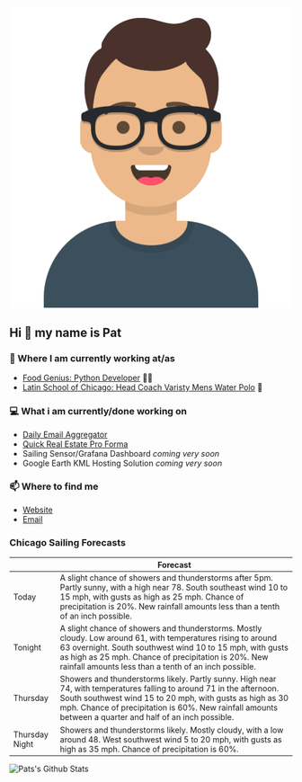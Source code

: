[![Social banner for p-j-falconer](https://raw.githubusercontent.com/P-J-FALCONER/P-J-FALCONER/master/assets/avataaars.svg)](https://patfalconer.com/)
## Hi :wave: my name is Pat

### 💼 Where I am currently working at/as
- [Food Genius: Python Developer](https://getfoodgenius.com/) 🍔🐍
- [Latin School of Chicago: Head Coach Varisty Mens Water Polo](https://www.latinschool.org/) 🤽


### 💻 What i am currently/done working on
 - [Daily Email Aggregator](https://github.com/P-J-FALCONER/dott_daily_mail)
 - [Quick Real Estate Pro Forma](https://github.com/P-J-FALCONER/henry)
 - Sailing Sensor/Grafana Dashboard *coming very soon*
 - Google Earth KML Hosting Solution *coming very soon*

### 📫 Where to find me
 - [Website](https://patfalconer.com/)
 - [Email](mailto:patrick.j.falconer@gmail.com)


### Chicago Sailing Forecasts
|   | Forecast  |
|---|---|
| Today | A slight chance of showers and thunderstorms after 5pm. Partly sunny, with a high near 78. South southeast wind 10 to 15 mph, with gusts as high as 25 mph. Chance of precipitation is 20%. New rainfall amounts less than a tenth of an inch possible. |
| Tonight | A slight chance of showers and thunderstorms. Mostly cloudy. Low around 61, with temperatures rising to around 63 overnight. South southwest wind 10 to 15 mph, with gusts as high as 25 mph. Chance of precipitation is 20%. New rainfall amounts less than a tenth of an inch possible. |
| Thursday | Showers and thunderstorms likely. Partly sunny. High near 74, with temperatures falling to around 71 in the afternoon. South southwest wind 15 to 20 mph, with gusts as high as 30 mph. Chance of precipitation is 60%. New rainfall amounts between a quarter and half of an inch possible. |
| Thursday Night | Showers and thunderstorms likely. Mostly cloudy, with a low around 48. West southwest wind 5 to 20 mph, with gusts as high as 35 mph. Chance of precipitation is 60%. |

![Pats's Github Stats](https://github-readme-stats.vercel.app/api?username=p-j-falconer&show_icons=true&theme=radical)
